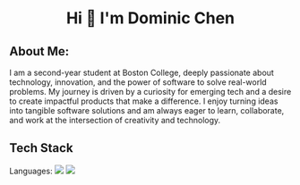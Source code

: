 <h1 align="center"> Hi 👋 I'm Dominic Chen </h1>
<h2>About Me:</h2>
<p> I am a second-year student at Boston College, deeply passionate about technology, innovation, and the power of software to solve real-world problems. My journey is driven by a curiosity for emerging tech and a desire to create impactful products that make a difference. I enjoy turning ideas into tangible software solutions and am always eager to learn, collaborate, and work at the intersection of creativity and technology.</p>
<h2>Tech Stack</h2>
<p>Languages: <img src="https://img.shields.io/badge/JavaScript-323330?style=for-the-badge&logo=javascript&logoColor=F7DF1E"/>
              <img src="https://img.shields.io/badge/Python-FFD43B?style=for-the-badge&logo=python&logoColor=blue"/>

</p>
